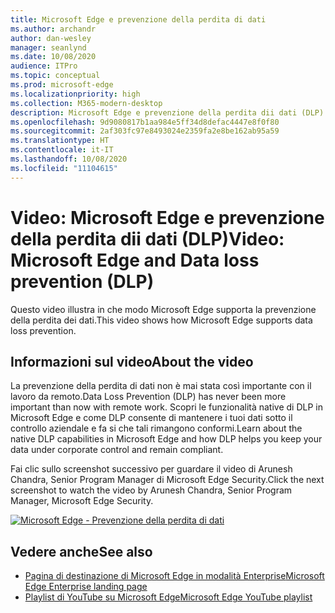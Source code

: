 ```yaml
---
title: Microsoft Edge e prevenzione della perdita di dati
ms.author: archandr
author: dan-wesley
manager: seanlynd
ms.date: 10/08/2020
audience: ITPro
ms.topic: conceptual
ms.prod: microsoft-edge
ms.localizationpriority: high
ms.collection: M365-modern-desktop
description: Microsoft Edge e prevenzione della perdita dii dati (DLP)
ms.openlocfilehash: 9d9080817b1aa984e5ff34d8defac4447e8f0f80
ms.sourcegitcommit: 2af303fc97e8493024e2359fa2e8be162ab95a59
ms.translationtype: HT
ms.contentlocale: it-IT
ms.lasthandoff: 10/08/2020
ms.locfileid: "11104615"
---
```

# <span data-ttu-id="7bf14-103">Video: Microsoft Edge e prevenzione della perdita dii dati (DLP)</span><span class="sxs-lookup"><span data-stu-id="7bf14-103">Video: Microsoft Edge and Data loss prevention (DLP)</span></span>

<span data-ttu-id="7bf14-104">Questo video illustra in che modo Microsoft Edge supporta la prevenzione della perdita dei dati.</span><span class="sxs-lookup"><span data-stu-id="7bf14-104">This video shows how Microsoft Edge supports data loss prevention.</span></span>

## <span data-ttu-id="7bf14-105">Informazioni sul video</span><span class="sxs-lookup"><span data-stu-id="7bf14-105">About the video</span></span>

<span data-ttu-id="7bf14-106">La prevenzione della perdita di dati non è mai stata così importante con il lavoro da remoto.</span><span class="sxs-lookup"><span data-stu-id="7bf14-106">Data Loss Prevention (DLP) has never been more important than now with remote work.</span></span> <span data-ttu-id="7bf14-107">Scopri le funzionalità native di DLP in Microsoft Edge e come DLP consente di mantenere i tuoi dati sotto il controllo aziendale e fa si che tali rimangono conformi.</span><span class="sxs-lookup"><span data-stu-id="7bf14-107">Learn about the native DLP capabilities in Microsoft Edge and how DLP helps you keep your data under corporate control and remain compliant.</span></span>

<span data-ttu-id="7bf14-108">Fai clic sullo screenshot successivo per guardare il video di Arunesh Chandra, Senior Program Manager di Microsoft Edge Security.</span><span class="sxs-lookup"><span data-stu-id="7bf14-108">Click the next screenshot to watch the video by Arunesh Chandra, Senior Program Manager, Microsoft Edge Security.</span></span> 

[![Microsoft Edge - Prevenzione della perdita di dati](https://res.cloudinary.com/marcomontalbano/image/upload/v1602111637/video_to_markdown/images/youtube--dLD04U9eTqg-c05b58ac6eb4c4700831b2b3070cd403.jpg)](https://www.youtube.com/watch?v=dLD04U9eTqg "Microsoft Edge - Data loss prevention")

## <span data-ttu-id="7bf14-110">Vedere anche</span><span class="sxs-lookup"><span data-stu-id="7bf14-110">See also</span></span>

- [<span data-ttu-id="7bf14-111">Pagina di destinazione di Microsoft Edge in modalità Enterprise</span><span class="sxs-lookup"><span data-stu-id="7bf14-111">Microsoft Edge Enterprise landing page</span></span>](https://aka.ms/EdgeEnterprise)
- [<span data-ttu-id="7bf14-112">Playlist di YouTube su Microsoft Edge</span><span class="sxs-lookup"><span data-stu-id="7bf14-112">Microsoft Edge YouTube playlist</span></span>](https://www.youtube.com/playlist?list=PLXtHYVsvn_b-uXh1tMeYpT-0iD8tD3tFy)
